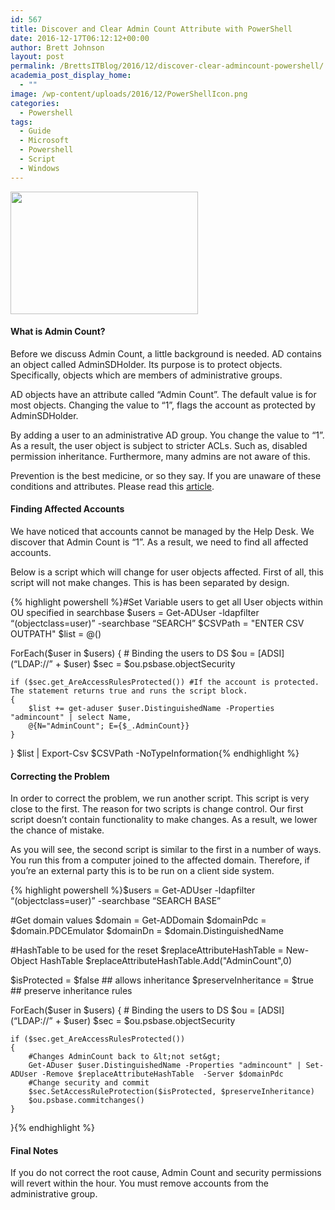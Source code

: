 ```yaml
---
id: 567
title: Discover and Clear Admin Count Attribute with PowerShell
date: 2016-12-17T06:12:12+00:00
author: Brett Johnson
layout: post
permalink: /BrettsITBlog/2016/12/discover-clear-admincount-powershell/
academia_post_display_home:
  - ""
image: /wp-content/uploads/2016/12/PowerShellIcon.png
categories:
  - Powershell
tags:
  - Guide
  - Microsoft
  - Powershell
  - Script
  - Windows
---
```

<img class="alignnone size-medium wp-image-545" src="https://sdbrett.com/assets/images/2016/12/PowerShellIcon-300x196.png" alt="" width="300" height="196" srcset="https://sdbrett.com/assets/images2016/12/PowerShellIcon-300x196.png 300w, https://sdbrett.com/assets/images2016/12/PowerShellIcon-260x170.png 260w, https://sdbrett.com/assets/images2016/12/PowerShellIcon.png 391w" sizes="(max-width: 300px) 100vw, 300px" />

#### What is Admin Count?

Before we discuss Admin Count, a little background is needed. AD contains an object called AdminSDHolder. Its purpose is to protect objects. Specifically, objects which are members of administrative groups.

AD objects have an attribute called &#8220;Admin Count&#8221;. The default value is <not set> for most objects. Changing the value to &#8220;1&#8221;, flags the account as protected by AdminSDHolder.

By adding a user to an administrative AD group. You change the value to &#8220;1&#8221;. As a result, the user object is subject to stricter ACLs. Such as, disabled permission inheritance. Furthermore, many admins are not aware of this.

Prevention is the best medicine, or so they say. If you are unaware of these conditions and attributes. Please read this [article](https://technet.microsoft.com/en-us/library/2009.09.sdadminholder.aspx).

#### Finding Affected Accounts

We have noticed that accounts cannot be managed by the Help Desk. We discover that Admin Count is &#8220;1&#8221;. As a result, we need to find all affected accounts.

Below is a script which will change for user objects affected. First of all, this script will not make changes. This is has been separated by design.

{% highlight powershell %}#Set Variable users to get all User objects within OU specified in searchbase
$users = Get-ADUser -ldapfilter “(objectclass=user)” -searchbase “SEARCH”
$CSVPath = "ENTER CSV OUTPATH"
$list = @()

ForEach($user in $users)
{
    # Binding the users to DS
    $ou = [ADSI](“LDAP://” + $user)
    $sec = $ou.psbase.objectSecurity

    if ($sec.get_AreAccessRulesProtected()) #If the account is protected. The statement returns true and runs the script block.
    {
	    $list += get-aduser $user.DistinguishedName -Properties "admincount" | select Name,
        @{N="AdminCount"; E={$_.AdminCount}}        
    }
}
$list | Export-Csv $CSVPath -NoTypeInformation{% endhighlight %}

#### Correcting the Problem

In order to correct the problem, we run another script. This script is very close to the first. The reason for two scripts is change control. Our first script doesn&#8217;t contain functionality to make changes. As a result, we lower the chance of mistake.

As you will see, the second script is similar to the first in a number of ways. You run this from a computer joined to the affected domain. Therefore, if you&#8217;re an external party this is to be run on a client side system.

{% highlight powershell %}$users = Get-ADUser -ldapfilter “(objectclass=user)” -searchbase “SEARCH BASE”

#Get domain values
$domain = Get-ADDomain 
$domainPdc = $domain.PDCEmulator
$domainDn = $domain.DistinguishedName

#HashTable to be used for the reset
$replaceAttributeHashTable = New-Object HashTable 
$replaceAttributeHashTable.Add("AdminCount",0)

$isProtected = $false ## allows inheritance
$preserveInheritance = $true ## preserve inheritance rules


ForEach($user in $users)
{
    # Binding the users to DS
    $ou = [ADSI](“LDAP://” + $user)
    $sec = $ou.psbase.objectSecurity

    if ($sec.get_AreAccessRulesProtected())
    {
		#Changes AdminCount back to &lt;not set&gt;
        Get-ADuser $user.DistinguishedName -Properties "admincount" | Set-ADUser -Remove $replaceAttributeHashTable  -Server $domainPdc
        #Change security and commit
		$sec.SetAccessRuleProtection($isProtected, $preserveInheritance)
        $ou.psbase.commitchanges()
    }
}{% endhighlight %}

#### Final Notes

If you do not correct the root cause, Admin Count and security permissions will revert within the hour. You must remove accounts from the administrative group.

&nbsp;